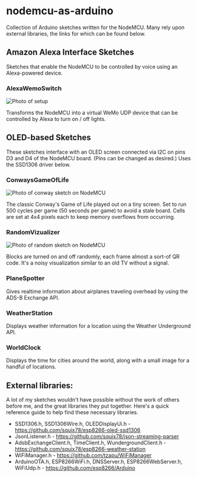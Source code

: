 # nodemcu-as-arduino
Collection of Arduino sketches written for the NodeMCU. Many rely upon external libraries, the links for which can be found below.

## Amazon Alexa Interface Sketches
Sketches that enable the NodeMCU to be controlled by voice using an Alexa-powered device.

### AlexaWemoSwitch
![Photo of setup](https://github.com/ckuzma/nodemcu-as-arduino/blob/develop/photos/alexawemo.jpg)

Transforms the NodeMCU into a virtual WeMo UDP device that can be controlled by Alexa to turn on / off lights.

## OLED-based Sketches
These sketches interface with an OLED screen connected via I2C on pins D3 and D4 of the NodeMCU board. (Pins can be changed as desired.) Uses the SSD1306 driver below.

### ConwaysGameOfLife
![Photo of conway sketch on NodeMCU](https://github.com/ckuzma/nodemcu-as-arduino/blob/master/photos/conway.jpg)

The classic Conway's Game of Life played out on a tiny screen. Set to run 500 cycles per game (50 seconds per game) to avoid a stale board. Cells are set at 4x4 pixels each to keep memory overflows from occurring.

### RandomVizualizer
![Photo of random sketch on NodeMCU](https://github.com/ckuzma/nodemcu-as-arduino/blob/master/photos/random.jpg)

Blocks are turned on and off randomly, each frame almost a sort-of QR code. It's a noisy visualization similar to an old TV without a signal.

### PlaneSpotter
Gives realtime information about airplanes traveling overhead by using the ADS-B Exchange API.

### WeatherStation
Displays weather information for a location using the Weather Underground API.

### WorldClock
Displays the time for cities around the world, along with a small image for a handful of locations.

## External libraries:
A lot of my sketches wouldn't have possible without the work of others before me, and the great libraries they put together. Here's a quick reference guide to help find these necessary libraries.
* SSD1306.h, SSD1306Wire.h, OLEDDisplayUi.h - https://github.com/squix78/esp8266-oled-ssd1306
* JsonListener.h - https://github.com/squix78/json-streaming-parser
* AdsbExchangeClient.h, TimeClient.h, WundergroundClient.h - https://github.com/squix78/esp8266-weather-station
* WiFiManager.h - https://github.com/tzapu/WiFiManager
* ArduinoOTA.h, ESP8266WiFi.h, DNSServer.h, ESP8266WebServer.h, WiFiUdp.h - https://github.com/esp8266/Arduino
